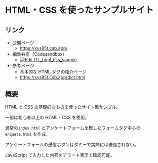 # HTML・CSS を使ったサンプルサイト

## リンク

- 公開ページ
  - https://xvs85t.csb.app/
- 編集共有（Codesandbox）
  - [![Edit ITL_html_css_sample](https://codesandbox.io/static/img/play-codesandbox.svg)](https://codesandbox.io/s/itl-html-css-sample-xvs85t?fontsize=14&hidenavigation=1&theme=dark)
- 参考ページ
  - 基本的な HTML タグの紹介ページ
  - https://xvs85t.csb.app/dict.html

## 概要

HTML と CSS の基礎的なものを使ったサイト風サンプル。

一部は初心者以上の HTML・CSS を使用。

通常の`index.html` とアンケートフォームを模したフォームタグ中心の`enquete.html` を作成。

アンケートフォームの送信ボタンはダミーで実際には送信されない。

JavaScript で入力した内容をアラート表示で確認可能。
